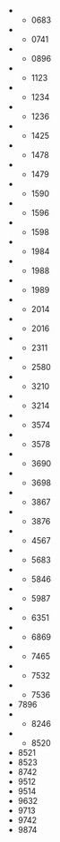 - + 0683
- + 0741
- + 0896
- + 1123
- + 1234
- + 1236
- + 1425
- + 1478
- + 1479
- + 1590
- + 1596
- + 1598
- + 1984
- + 1988
- + 1989
- + 2014
- + 2016
- + 2311
- + 2580
- + 3210
- + 3214
- + 3574
- + 3578
- + 3690
- + 3698
- + 3867
- + 3876
- + 4567
- + 5683
- + 5846
- + 5987
- + 6351
- + 6869
- + 7465
- + 7532
- + 7536
- 7896
- + 8246
- + 8520
- 8521
- 8523
- 8742
- 9512
- 9514
- 9632
- 9713
- 9742
- 9874